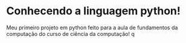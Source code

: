 # Conhecendo a linguagem python!
Meu primeiro projeto em python feito para a aula de fundamentos da computação do curso de ciência da computação!
q
